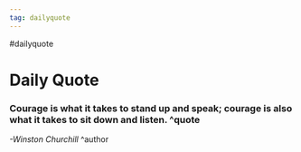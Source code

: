 ```yaml
---
tag: dailyquote
---
```


#dailyquote

# Daily Quote

### Courage is what it takes to stand up and speak; courage is also what it takes to sit down and listen. ^quote
*-Winston Churchill* ^author
